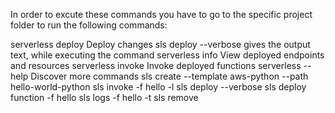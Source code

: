 In order to excute these commands you have to go to the specific project folder to run the following commands:


serverless deploy    Deploy changes
sls deploy --verbose  gives the output text, while executing the command
serverless info      View deployed endpoints and resources
serverless invoke    Invoke deployed functions
serverless --help    Discover more commands
sls create --template aws-python --path hello-world-python
sls invoke -f hello -l
sls deploy --verbose
sls deploy function -f hello
sls logs -f hello -t
sls remove
